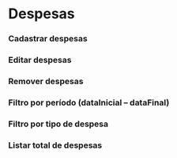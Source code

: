 # Despesas
### Cadastrar despesas

### Editar despesas

### Remover despesas

### Filtro por período (dataInicial – dataFinal)
### Filtro por tipo de despesa
### Listar total de despesas
